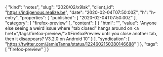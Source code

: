 {
  "kind": "notes",
  "slug": "2020/02/x9lak",
  "client_id": "https://indigenous.realize.be",
  "date": "2020-02-04T07:50:00Z",
  "h": "h-entry",
  "properties": {
    "published": [
      "2020-02-04T07:50:00Z"
    ],
    "category": [
      "firefox-preview"
    ],
    "content": [
      {
        "html": "",
        "value": "Anyone else seeing a weird issue where \"tab closed\" hangs around on <a href=\"/tags/firefox-preview/\">#FirefoxPreview</a> until you close another tab, then it disappears? V3.2.0 on Android 10"
      }
    ],
    "syndication": [
      "https://twitter.com/JamieTanna/status/1224602150380146688"
    ]
  },
  "tags": [
    "firefox-preview"
  ]
}
